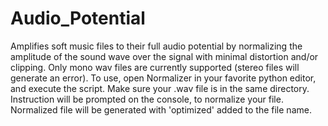 # Audio_Potential
Amplifies soft music files to their full audio potential by normalizing the amplitude of the sound wave over the signal with minimal distortion and/or clipping.
Only mono wav files are currently supported (stereo files will generate an error).
To use, open Normalizer in your favorite python editor, and execute the script.
Make sure your .wav file is in the same directory.
Instruction will be prompted on the console, to normalize your file.
Normalized file will be generated with 'optimized' added to the file name.
